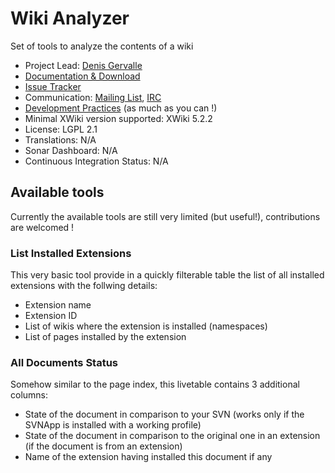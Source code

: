 # Wiki Analyzer 

Set of tools to analyze the contents of a wiki

* Project Lead: [Denis Gervalle](http://www.xwiki.org/xwiki/bin/view/XWiki/dgervalle) 
* [Documentation & Download](http://extensions.xwiki.org/xwiki/bin/view/Extension/Wiki+Analyzer+Application) 
* [Issue Tracker](http://jira.xwiki.org/jira/browse/WANALYZER) 
* Communication: [Mailing List](http://dev.xwiki.org/xwiki/bin/view/Community/MailingLists), [IRC](http://dev.xwiki.org/xwiki/bin/view/Community/IRC) 
* [Development Practices](http://dev.xwiki.org/xwiki/bin/view/Community/DevelopmentPractices) (as much as you can !)
* Minimal XWiki version supported: XWiki 5.2.2
* License: LGPL 2.1
* Translations: N/A 
* Sonar Dashboard: N/A 
* Continuous Integration Status: N/A

## Available tools

Currently the available tools are still very limited (but useful!), contributions are welcomed !

### List Installed Extensions

This very basic tool provide in a quickly filterable table the list of all installed extensions with the follwing details:
 * Extension name
 * Extension ID
 * List of wikis where the extension is installed (namespaces)
 * List of pages installed by the extension
 
### All Documents Status

Somehow similar to the page index, this livetable contains 3 additional columns:
 * State of the document in comparison to your SVN (works only if the SVNApp is installed with a working profile)
 * State of the document in comparison to the original one in an extension (if the document is from an extension)
 * Name of the extension having installed this document if any
